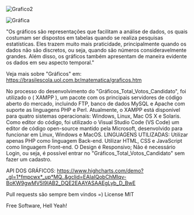 
![Grafico2](https://github.com/jrroseo/Graficos_Total_Votos_Candidato-/assets/31939585/bb76c1d3-cb0b-4ecf-8529-f050de89f264)

![Gráfica](https://github.com/jrroseo/Graficos_Total_Votos_Candidato-/assets/31939585/76da4f06-a997-4d67-a7cd-7901a2acf868)

"Os gráficos são representações que facilitam a análise de dados, os quais costumam ser dispostos em tabelas quando se realiza pesquisas estatísticas.
Eles trazem muito mais praticidade, principalmente quando os dados não são discretos, ou seja,
quando são números consideravelmente grandes. Além disso, os gráficos também apresentam de maneira evidente os dados em seu aspecto temporal."

Veja mais sobre "Gráficos" em: https://brasilescola.uol.com.br/matematica/graficos.htm

No processo do desenvolvimento do "Gráficos_Total_Votos_Candidato", foi utilizado o ( XAMPP ), um pacote com os principais servidores de código aberto do mercado, 
incluindo FTP, banco de dados MySQL e Apache com suporte as linguagens PHP e Perl.
Atualmente, o XAMPP está disponível para quatro sistemas operacionais: Windows, Linux, Mac OS X e Solaris.
Como editor do código, foi utilizado o Visual Studio Code (VS Code) um editor de código open-source mantido pela Microsoft, 
desenvolvido para funcionar em Linux, Windows e MacOS.
LINGUAGENS UTILIZADAS:
Utilizar apenas PHP como linguagem Back-end.
Utilizar HTML, CSS e JavaScript como linguagem Front-end.
O Design é Responsivo;
Não é necessário Login, ou seja, é possível entrar no "Gráficos_Total_Votos_Candidato" sem fazer um cadastro.

API DOS GRÁFICOS:
https://www.highcharts.com/demo?_gl=1*fmpcwx*_up*MQ..&gclid=EAIaIQobChMIqv-BoKW9gwMV5l9IAB2_DQE2EAAYASAAEgLyb_D_BwE

Pull requests são sempre bem vindos =)
License
MIT

Free Software, Hell Yeah!
